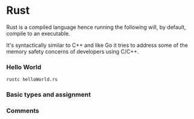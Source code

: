 # Rust

Rust is a compiled language hence running the following will, by default, compile to an executable. 

It's syntactically similar to C++ and like Go it tries to address some of the memory safety concerns of developers using C/C++.

### Hello World


```
rustc helloWorld.rs
```

### Basic types and assignment

### Comments